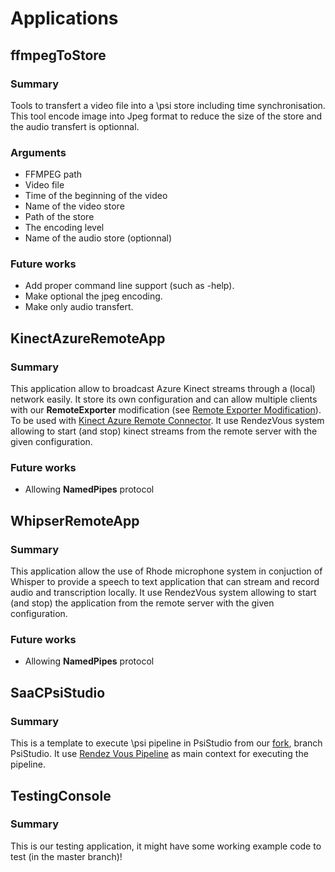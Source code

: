 # Applications

## ffmpegToStore
### Summary
Tools to transfert a video file into a \\psi store including time synchronisation. This tool encode image into Jpeg format to reduce the size of the store and the audio transfert is optionnal.
### Arguments
* FFMPEG path
* Video file
* Time of the beginning of the video
* Name of the video store
* Path of the store
* The encoding level
* Name of the audio store (optionnal)
### Future works
* Add proper command line support (such as -help).
* Make optional the jpeg encoding.
* Make only audio transfert.

## KinectAzureRemoteApp
### Summary
This application allow to broadcast Azure Kinect streams through a (local) network easily. It store its own configuration and can allow multiple clients with our **RemoteExporter** modification (see [Remote Exporter Modification](../RemoteExporterModification.md)). 
To be used with [Kinect Azure Remote Connector](../Components/KinectAzureRemoteConnector/README.md).
It use RendezVous system allowing to start (and stop) kinect streams from the remote server with the given configuration.
### Future works
* Allowing **NamedPipes** protocol

## WhipserRemoteApp
### Summary
This application allow the use of Rhode microphone system in conjuction of Whisper to provide a speech to text application that can stream and record audio and transcription locally.
It use RendezVous system allowing to start (and stop) the application from the remote server with the given configuration.
### Future works
* Allowing **NamedPipes** protocol

## SaaCPsiStudio
### Summary
This is a template to execute \psi pipeline in PsiStudio from our [fork](https://github.com/SaacPSI/psi), branch PsiStudio. It use [Rendez Vous Pipeline](../Components/RendezVousPipelineServices/src/RendezVousPipeline.cs) as main context for executing the pipeline.


## TestingConsole
### Summary
This is our testing application, it might have some working example code to test (in the master branch)!